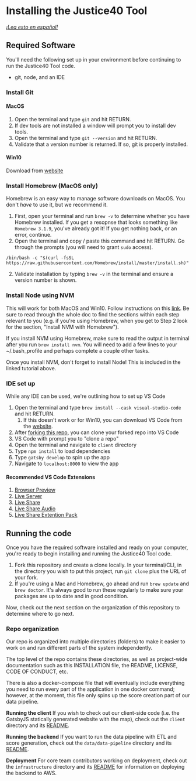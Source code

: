 # Installing the Justice40 Tool

*[¡Lea esto en español!](INSTALLATION-es.md)*

## Required Software
You'll need the following set up in your environment before continuing to run the Justice40 Tool code.

- git, node, and an IDE

### Install Git

#### MacOS
1. Open the terminal and type `git` and hit RETURN.
2. If dev tools are not installed a window will prompt you to install dev tools. 
3. Open the terminal and type `git --version` and hit RETURN.
4. Validate that a version number is returned. If so, git is properly installed.

#### Win10
Download from [website](https://git-scm.com/download/win)


### Install Homebrew (MacOS only)
Homebrew is an easy way to manage software downloads on MacOS. You don't *have* to use it, but we recommend it. 

1. First, open your terminal and run `brew -v` to determine whether you have Homebrew installed. If you get a resopnse that looks something like `Homebrew 3.1.9`, you've already got it! If you get nothing back, or an error, continue.
2. Open the terminal and copy / paste this command and hit RETURN. Go through the prompts (you will need to grant `sudo` access).

`/bin/bash -c "$(curl -fsSL https://raw.githubusercontent.com/Homebrew/install/master/install.sh)"`

2. Validate installation by typing `brew -v` in the terminal and ensure a version number is shown.

### Install Node using NVM 

This will work for both MacOS and Win10. Follow instructions on this [link](https://medium.com/@nodesource/installing-node-js-tutorial-using-nvm-5c6ff5925dd8). Be sure to read through the whole doc to find the sections within each step relevant to you (e.g. if you're using Homebrew, when you get to Step 2 look for the section, "Install NVM with Homebrew").

If you install NVM using Homebrew, make sure to read the output in terminal after you run `brew install nvm`. You will need to add a few lines to your ~/.bash_profile and perhaps complete a couple other tasks.

Once you install NVM, don't forget to install Node! This is included in the linked tutorial above.

### IDE set up
While any IDE can be used, we're outlining how to set up VS Code

1. Open the terminal and type `brew install --cask visual-studio-code` and hit RETURN.
    1. If this doesn't work or for Win10, you can download VS Code from the [website](https://code.visualstudio.com/).
2. After [forking this repo](https://github.com/usds/justice40-tool/blob/main/CONTRIBUTING.md#code-contributions), you can clone your forked repo into VS Code
3. VS Code with prompt you to "clone a repo"
4. Open the terminal and navigate to `client` directory
5. Type `npm install` to load dependencies
6. Type `gatsby develop` to spin up the app
7. Navigate to `localhost:8000` to view the app

#### Recommended VS Code Extensions

1. [Browser Preview](https://github.com/auchenberg/vscode-browser-preview)
2. [Live Server](https://github.com/ritwickdey/vscode-live-server)
3. [Live Share](https://github.com/MicrosoftDocs/live-share)
4. [Live Share Audio](https://github.com/MicrosoftDocs/live-share)
5. [Live Share Extention Pack](https://github.com/MicrosoftDocs/live-share)


## Running the code

Once you have the required software installed and ready on your computer, you're ready to begin installing and running the Justice40 Tool code.

1. Fork this repository and create a clone locally. In your terminal/CLI, in the directory you wish to put this project, run `git clone` plus the URL of your fork. 
1. If you're using a Mac and Homebrew, go ahead and run `brew update` and `brew doctor`. It's always good to run these regularly to make sure your packages are up to date and in good condition. 

Now, check out the next section on the organization of this repository to determine where to go next.

### Repo organization
Our repo is organized into multiple directories (folders) to make it easier to work on and run different parts of the system independently. 

The top level of the repo contains these directories, as well as project-wide documentation such as this INSTALLATION file, the README, LICENSE, CODE OF CONDUCT, etc. 

There is also a docker-compose file that will eventually include everything you need to run every part of the application in one docker command; however, at the moment, this file only spins up the score creation part of our data pipeline. 

**Running the client**
If you wish to check out our client-side code (i.e. the GatsbyJS statically generated website with the map), check out the `client` directory and its [README](client/README.md).

**Running the backend**
If you want to run the data pipeline with ETL and score generation, check out the `data/data-pipeline` directory and its [README](data/data-pipeline/README.md).

**Deployment**
For core team contributors working on deployment, check out the `infrastructure` directory and its [README](infrastructure/README.md) for information on deploying the backend to AWS.
